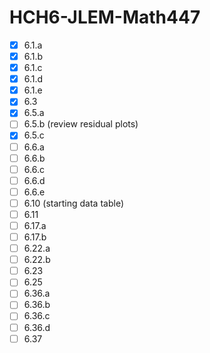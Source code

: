 # HCH6-JLEM-Math447
- [x] 6.1.a
- [x] 6.1.b
- [x] 6.1.c
- [x] 6.1.d
- [x] 6.1.e
- [x] 6.3
- [x] 6.5.a
- [ ] 6.5.b (review residual plots)
- [x] 6.5.c
- [ ] 6.6.a
- [ ] 6.6.b
- [ ] 6.6.c
- [ ] 6.6.d
- [ ] 6.6.e
- [ ] 6.10 (starting data table)
- [ ] 6.11
- [ ] 6.17.a
- [ ] 6.17.b
- [ ] 6.22.a
- [ ] 6.22.b
- [ ] 6.23
- [ ] 6.25
- [ ] 6.36.a
- [ ] 6.36.b
- [ ] 6.36.c
- [ ] 6.36.d
- [ ] 6.37
